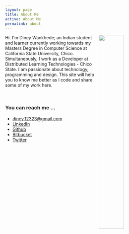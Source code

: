 ```yaml
---
layout: page
title: About Me
active: About Me
permalink: about
---
```


<img src="{{ site.url }}/About/ImageDP.jpg" width="40%" align="right">

Hi. I'm Diney Wankhede; an Indian student and learner currently working towards my Masters Degree in Computer Science at California State University, Chico.
Simultaneously, I work as a Developer at Distributed Learning Technologies - Chico State. 
I am passionate about technology, programming and design. This site will help you to know me better as I code and share some of my work here.



&nbsp;&nbsp;&nbsp;&nbsp;&nbsp;
&nbsp;&nbsp;&nbsp;&nbsp;&nbsp;
&nbsp;&nbsp;&nbsp;&nbsp;&nbsp;





### You can reach me ...

- diney.12323@gmail.com
- [LinkedIn](https://www.linkedin.com/in/diney-wankhede-3b271227)
- [Github](https://github.com/dineyw23)
- [Bitbucket](https://bitbucket.com/dineyw23)
- [Twitter](https://twitter.com/diney12323)

